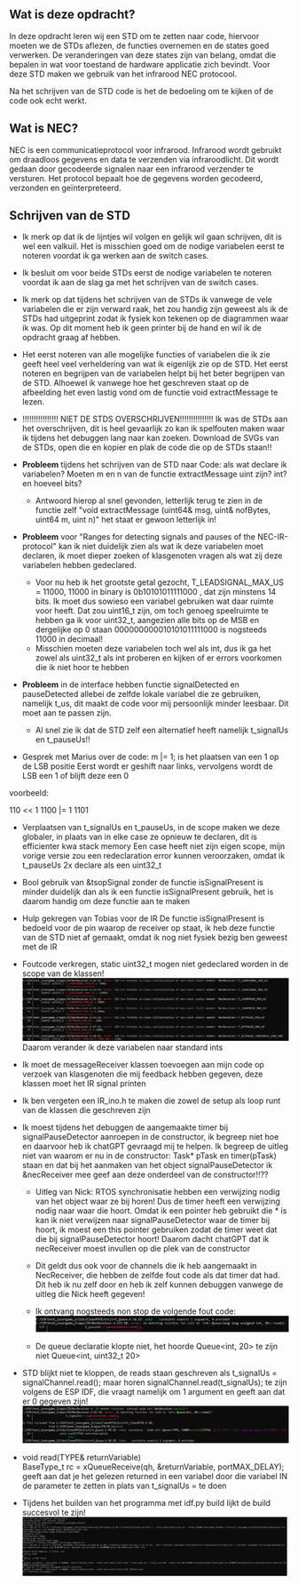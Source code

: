 ## Wat is deze opdracht?
In deze opdracht leren wij een STD om te zetten naar code, hiervoor moeten we de STDs aflezen, de functies overnemen en de states goed verwerken. De veranderingen van deze states zijn van belang, omdat die bepalen in wat voor toestand de hardware applicatie zich bevindt. Voor deze STD maken we gebruik van het infrarood NEC protocool.

Na het schrijven van de STD code is het de bedoeling om te kijken of de code ook echt werkt.

## Wat is NEC?
NEC is een communicatieprotocol voor infrarood. 
Infrarood wordt gebruikt om draadloos gegevens en data te verzenden via infraroodlicht. Dit wordt gedaan door gecodeerde signalen naar een infrarood verzender te versturen.
Het protocol bepaalt hoe de gegevens worden gecodeerd, verzonden en geïnterpreteerd. 

## Schrijven van de STD
- Ik merk op dat ik de lijntjes wil volgen en gelijk wil gaan schrijven, dit is wel een valkuil. Het is misschien goed om de nodige variabelen eerst te noteren voordat ik ga werken aan de switch cases.

- Ik besluit om voor beide STDs eerst de nodige variabelen te noteren voordat ik aan de slag ga met het schrijven van de switch cases.

- Ik merk op dat tijdens het schrijven van de STDs ik vanwege de vele variabelen die er zijn verward raak, het zou handig zijn geweest als ik de STDs had uitgeprint zodat ik fysiek kon tekenen op de diagrammen waar ik was. Op dit moment heb ik geen printer bij de hand en wil ik de opdracht graag af hebben.

- Het eerst noteren van alle mogelijke functies of variabelen die ik zie geeft heel veel verheldering van wat ik eigenlijk zie op de STD.
Het eerst noteren en begrijpen van de variabelen helpt bij het beter begrijpen van de STD. Alhoewel ik vanwege hoe het geschreven staat op de afbeelding het even lastig vond om de functie void extractMessage te lezen.

- !!!!!!!!!!!!!!!! NIET DE STDS OVERSCHRIJVEN!!!!!!!!!!!!!!! 
Ik was de STDs aan het overschrijven, dit is heel gevaarlijk zo kan ik spelfouten maken waar ik tijdens het debuggen lang naar kan zoeken.
Download de SVGs van de STDs, open die en kopier en plak de code die op de STDs staan!!

- __Probleem__ tijdens het schrijven van de STD naar Code: als wat declare ik variabelen? Moeten m en n van de functie extractMessage uint zijn? int? en hoeveel bits?
    - Antwoord hierop al snel gevonden, letterlijk terug te zien in de functie zelf "void extractMessage (uint64& msg, uint& nofBytes, uint64 m, uint n)" het staat er gewoon letterlijk in!

- __Probleem__ voor "Ranges for detecting signals and pauses of the NEC-IR-protocol" kan ik niet duidelijk zien als wat ik deze variabelen moet declaren, ik moet dieper zoeken of klasgenoten vragen als wat zij deze variabelen hebben gedeclared.
    - Voor nu heb ik het grootste getal gezocht, T_LEADSIGNAL_MAX_US = 11000, 11000 in binary is 0b10101011111000 , dat zijn minstens 14 bits. Ik moet dus sowieso een variabel gebruiken wat daar ruimte voor heeft. Dat zou uint16_t zijn, om toch genoeg speelruimte te hebben ga ik voor uint32_t, aangezien alle bits op de MSB en dergelijke op 0 staan 000000000010101011111000 is nogsteeds 11000 in decimaal!
    - Misschien moeten deze variabelen toch wel als int, dus ik ga het zowel als uint32_t als int proberen en kijken of er errors voorkomen die ik niet hoor te hebben

- __Probleem__ in de interface hebben functie signalDetected en pauseDetected allebei de zelfde lokale variabel die ze gebruiken, namelijk t_us, dit maakt de code voor mij persoonlijk minder leesbaar. Dit moet aan te passen zijn.
    - Al snel zie ik dat de STD zelf een alternatief heeft namelijk t_signalUs en t_pauseUs!!

- Gesprek met Marius over de code:
m |= 1; is het plaatsen van een 1 op de LSB positie
Eerst wordt er geshift naar links, vervolgens wordt de LSB een 1 of blijft deze een 0

voorbeeld:

110
<< 1
1100
|= 1
1101

- Verplaatsen van t_signalUs en t_pauseUs, in de scope maken we deze globaler, in plaats van in elke case ze opnieuw te declaren, dit is efficienter kwa stack memory 
Een case heeft niet zijn eigen scope, mijn vorige versie zou een redeclaration error kunnen veroorzaken, omdat ik t_pauseUs 2x declare als een uint32_t

- Bool gebruik van &tsopSignal zonder de functie isSignalPresent is minder duidelijk dan als ik een functie isSignalPresent gebruik, het is daarom handig om deze functie aan te maken

- Hulp gekregen van Tobias voor de IR
De functie isSignalPresent is bedoeld voor de pin waarop de receiver op staat, ik heb deze functie van de STD niet af gemaakt, omdat ik nog niet fysiek bezig ben geweest met de IR

- Foutcode verkregen, static uint32_t mogen niet gedeclared worden in de scope van de klassen!
![alt text](image.png)
Daarom verander ik deze variabelen naar standard ints

- Ik moet de messageReceiver klassen toevoegen aan mijn code op verzoek van klasgenoten die mij feedback hebben gegeven, deze klassen moet het IR signal printen

- Ik ben vergeten een IR_ino.h te maken die zowel de setup als loop runt van de klassen die geschreven zijn

- Ik moest tijdens het debuggen de aangemaakte timer bij signalPauseDetector aanroepen in de constructor, ik begreep niet hoe en daarvoor heb ik chatGPT gevraagd mij te helpen. Ik begreep de uitleg niet van waarom er nu in de constructor: Task* pTask en timer(pTask) staan en dat bij het aanmaken van het object signalPauseDetector ik &necReceiver mee geef aan deze onderdeel van de constructor!!??
    - Uitleg van Nick: RTOS synchronisatie hebben een verwijzing nodig van het object waar ze bij horen! Dus de timer heeft een verwijzing nodig naar waar die hoort.
    Omdat ik een pointer heb gebruikt die * is kan ik niet verwijzen naar signalPauseDetector waar de timer bij hoort, ik moest een this pointer gebruiken zodat de timer weet dat die bij signalPauseDetector hoort! Daarom dacht chatGPT dat ik necReceiver moest invullen op die plek van de constructor

    - Dit geldt dus ook voor de channels die ik heb aangemaakt in NecReceiver, die hebben de zelfde fout code als dat timer dat had. Dit heb ik nu zelf door en heb ik zelf kunnen debuggen vanwege de uitleg die Nick heeft gegeven!

    - Ik ontvang nogsteeds non stop de volgende fout code:
    ![alt text](image-1.png)

    - De queue declaratie klopte niet, het hoorde Queue<int, 20> te zijn niet Queue<int, uint32_t 20>

- STD blijkt niet te kloppen, de reads staan geschreven als t_signalUs = signalChannel.read(); maar horen signalChannel.read(t_signalUs); te zijn volgens de ESP IDF, die vraagt namelijk om 1 argument en geeft aan dat er 0 gegeven zijn!
![alt text](image-2.png)

- void read(TYPE& returnVariable) \
			BaseType_t rc = xQueueReceive(qh, &returnVariable, portMAX_DELAY); \
            geeft aan dat je het gelezen returned in een variabel door die variabel IN de parameter te zetten in plats van t_signalUs = te doen

- Tijdens het builden van het programma met idf.py build lijkt de build succesvol te zijn!
![alt text](image-3.png)